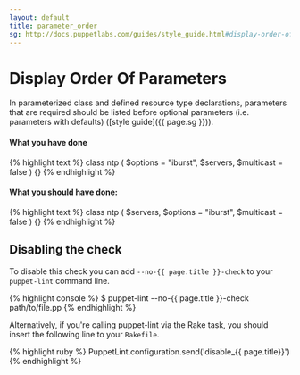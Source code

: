 ```yaml
---
layout: default
title: parameter_order
sg: http://docs.puppetlabs.com/guides/style_guide.html#display-order-of-class-parameters
---
```


# Display Order Of Parameters

In parameterized class and defined resource type declarations, parameters that
are required should be listed before optional parameters (i.e. parameters with
defaults) ([style guide]({{ page.sg }})).

#### What you have done
{% highlight text %}
class ntp (
  $options   = "iburst",
  $servers,
  $multicast = false
) {}
{% endhighlight %}

#### What you should have done:
{% highlight text %}
class ntp (
  $servers,
  $options   = "iburst",
  $multicast = false
) {}
{% endhighlight %}

## Disabling the check

To disable this check you can add `--no-{{ page.title }}-check` to your
`puppet-lint` command line.

{% highlight console %}
$ puppet-lint --no-{{ page.title }}-check path/to/file.pp
{% endhighlight %}

Alternatively, if you're calling puppet-lint via the Rake task, you should
insert the following line to your `Rakefile`.

{% highlight ruby %}
PuppetLint.configuration.send('disable_{{ page.title}}')
{% endhighlight %}
